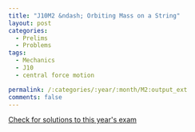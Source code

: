 ```yaml
---
title: "J10M2 &ndash; Orbiting Mass on a String"
layout: post
categories:
  - Prelims
  - Problems
tags:
  - Mechanics
  - J10
  - central force motion

permalink: /:categories/:year/:month/M2:output_ext
comments: false
---
```

<object data="2010J2M.pdf" type="application/pdf" width="100%" height="500"></object>
<div class="message"><a href='https://princetonprelim.com/prelim/24/'>Check for solutions to this year's exam</a></div>